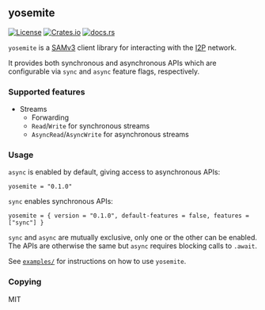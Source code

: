 ## yosemite

[![License](https://img.shields.io/badge/License-MIT-blue.svg)](LICENSE) [![Crates.io](https://img.shields.io/crates/v/yosemite.svg)](https://crates.io/crates/yosemite) [![docs.rs](https://img.shields.io/docsrs/yosemite.svg)](https://docs.rs/yosemite/latest/yosemite/)

`yosemite` is a [SAMv3](https://geti2p.net/en/docs/api/samv3) client library for interacting with the [I2P](https://geti2p.net/) network.

It provides both synchronous and asynchronous APIs which are configurable via `sync` and `async` feature flags, respectively.

### Supported features

* Streams
  * Forwarding
  * `Read`/`Write` for synchronous streams
  * `AsyncRead`/`AsyncWrite` for asynchronous streams

### Usage

`async` is enabled by default, giving access to asynchronous APIs:

```cargo
yosemite = "0.1.0"
```

`sync` enables synchronous APIs:

```cargo
yosemite = { version = "0.1.0", default-features = false, features = ["sync"] }
```

`sync` and `async` are mutually exclusive, only one or the other can be enabled. The APIs are otherwise the same but `async` requires blocking calls to `.await`.

See [`examples/`](https://github.com/altonen/yosemite/tree/master/examples) for instructions on how to use `yosemite`.

### Copying

MIT
